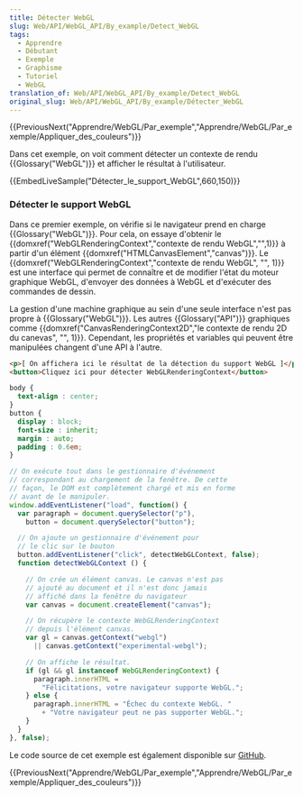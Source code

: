 ```yaml
---
title: Détecter WebGL
slug: Web/API/WebGL_API/By_example/Detect_WebGL
tags:
  - Apprendre
  - Débutant
  - Exemple
  - Graphisme
  - Tutoriel
  - WebGL
translation_of: Web/API/WebGL_API/By_example/Detect_WebGL
original_slug: Web/API/WebGL_API/By_example/Détecter_WebGL
---
```

{{PreviousNext("Apprendre/WebGL/Par_exemple","Apprendre/WebGL/Par_exemple/Appliquer_des_couleurs")}}

Dans cet exemple, on voit comment détecter un contexte de rendu {{Glossary("WebGL")}} et afficher le résultat à l'utilisateur.

{{EmbedLiveSample("Détecter_le_support_WebGL",660,150)}}

### Détecter le support WebGL

Dans ce premier exemple, on vérifie si le navigateur prend en charge {{Glossary("WebGL")}}. Pour cela, on essaye d'obtenir le {{domxref("WebGLRenderingContext","contexte de rendu WebGL","",1)}} à partir d'un élément {{domxref("HTMLCanvasElement","canvas")}}. Le {{domxref("WebGLRenderingContext","contexte de rendu WebGL", "", 1)}} est une interface qui permet de connaître et de modifier l'état du moteur graphique WebGL, d'envoyer des données à WebGL et d'exécuter des commandes de dessin.

La gestion d'une machine graphique au sein d'une seule interface n'est pas propre à {{Glossary("WebGL")}}. Les autres {̣{Glossary("API")}} graphiques comme {{domxref("CanvasRenderingContext2D","le contexte de rendu 2D du canevas", "", 1)}}. Cependant, les propriétés et variables qui peuvent être manipulées changent d'une API à l'autre.

```html
<p>[ On affichera ici le résultat de la détection du support WebGL ]</p>
<button>Cliquez ici pour détecter WebGLRenderingContext</button>
```

```css
body {
  text-align : center;
}
button {
  display : block;
  font-size : inherit;
  margin : auto;
  padding : 0.6em;
}
```

```js
// On exécute tout dans le gestionnaire d'événement
// correspondant au chargement de la fenêtre. De cette
// façon, le DOM est complètement chargé et mis en forme
// avant de le manipuler.
window.addEventListener("load", function() {
  var paragraph = document.querySelector("p"),
    button = document.querySelector("button");

  // On ajoute un gestionnaire d'événement pour
  // le clic sur le bouton
  button.addEventListener("click", detectWebGLContext, false);
  function detectWebGLContext () {

    // On crée un élément canvas. Le canvas n'est pas
    // ajouté au document et il n'est donc jamais
    // affiché dans la fenêtre du navigateur
    var canvas = document.createElement("canvas");

    // On récupère le contexte WebGLRenderingContext
    // depuis l'élément canvas.
    var gl = canvas.getContext("webgl")
      || canvas.getContext("experimental-webgl");

    // On affiche le résultat.
    if (gl && gl instanceof WebGLRenderingContext) {
      paragraph.innerHTML =
        "Félicitations, votre navigateur supporte WebGL.";
    } else {
      paragraph.innerHTML = "Échec du contexte WebGL. "
        + "Votre navigateur peut ne pas supporter WebGL.";
    }
  }
}, false);
```

Le code source de cet exemple est également disponible sur [GitHub](https://github.com/idofilin/webgl-by-example/tree/master/detect-webgl).

{{PreviousNext("Apprendre/WebGL/Par_exemple","Apprendre/WebGL/Par_exemple/Appliquer_des_couleurs")}}
